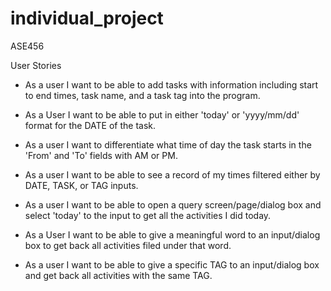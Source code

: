 # individual_project
ASE456

User Stories
- As a user I want to be able to add tasks with information including start to end times, task name, and a task tag into the program.
 - As a User I want to be able to put in either 'today' or 'yyyy/mm/dd' format for the DATE of the task.
 - As a user I want to differentiate what time of day the task starts in the 'From' and 'To' fields with AM or PM.

- As a user I want to be able to see a record of my times filtered either by DATE, TASK, or TAG inputs.
 - As a user I want to be able to open a query screen/page/dialog box and select 'today' to the input to get all the activities I did today.
 - As a User I want to be able to give a meaningful word to an input/dialog box to get back all activities filed under that word.
 - As a user I want to be able to give a specific TAG to an input/dialog box and get back all activities with the same TAG.


